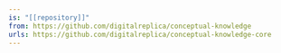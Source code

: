 ```yaml
---
is: "[[repository]]"
from: https://github.com/digitalreplica/conceptual-knowledge
urls: https://github.com/digitalreplica/conceptual-knowledge-core
---
```

